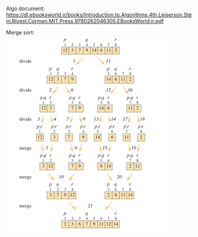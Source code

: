 Algo document:
https://dl.ebooksworld.ir/books/Introduction.to.Algorithms.4th.Leiserson.Stein.Rivest.Cormen.MIT.Press.9780262046305.EBooksWorld.ir.pdf

Merge sort:
![img.png](img.png)

